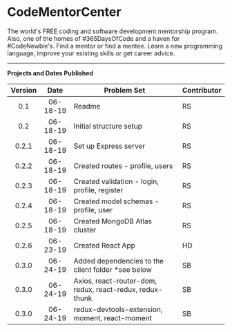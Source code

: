 # CodeMentorCenter

The world's FREE coding and software development mentorship program. Also, one of the homes of #365DaysOfCode and a haven for #CodeNewbie's. Find a mentor or find a mentee. Learn a new programming language, improve your existing skills or get career advice.

---

**Projects and Dates Published**

| Version |   Date   | Problem Set                                              | Contributor |
| :-----: | :------: | -------------------------------------------------------- | ----------- |
|   0.1   | 06-18-19 | Readme                                                   | RS          |
|   0.2   | 06-18-19 | Initial structure setup                                  | RS          |
|  0.2.1  | 06-18-19 | Set up Express server                                    | RS          |
|  0.2.2  | 06-18-19 | Created routes - profile, users                          | RS          |
|  0.2.3  | 06-18-19 | Created validation - login, profile, register            | RS          |
|  0.2.4  | 06-18-19 | Created model schemas - profile, user                    | RS          |
|  0.2.5  | 06-18-19 | Created MongoDB Atlas cluster                            | RS          |
|  0.2.6  | 06-23-19 | Created React App                                        | HD          |
|  0.3.0  | 06-24-19 | Added dependencies to the client folder \*see below      | SB          |
|  0.3.0  | 06-24-19 | Axios, react-router-dom, redux, react-redux, redux-thunk | SB          |
|  0.3.0  | 06-24-19 | redux-devtools-extension, moment, react-moment           | SB          |

